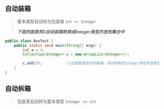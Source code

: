## 自动装箱
>基本类型自动转为包装类 `int >> Integer`
>
>***下面的就是将3自动装箱转换成Integer类型并放到集合中***

```java
public class BoxTest {
    public static void main(String[] args) {
        int a = 3;
        Collection<Integer> c = new ArrayList<Integer>();

        c.add(3);           //这里就是自动的装箱，将3转换成Integer类型并放到集合中
    }
}
```

## 自动拆箱
> 包装类自动转为基本类型 `Integer >> int`
